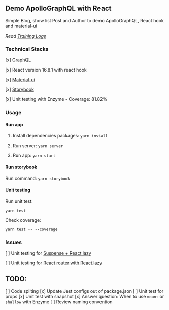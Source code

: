 ## Demo ApolloGraphQL with React

Simple Blog, show list Post and Author to demo ApolloGraphQL, React hook and material-ui

*Read [Training Logs](GraphQL.md)*

### Technical Stacks

[x] [GraphQL](https://graphql.org/)

[x] React version 16.8.1 with react hook

[x] [Material-ui](https://material-ui.com/)

[x] [Storybook](https://storybook.js.org/)

[x] Unit testing with Enzyme - Coverage: 81.82%

### Usage

#### Run app

1. Install dependencies packages: `yarn install`

2. Run server: `yarn server`

3. Run app: `yarn start`

#### Run storybook

Run command: `yarn storybook`

#### Unit testing

Run unit test:

```
yarn test
```

Check coverage:
```
yarn test -- --coverage
```

### Issues

[ ] Unit testing for [Suspense + React.lazy](https://github.com/airbnb/enzyme/issues/1917)

[ ] Unit testing for [React router with React.lazy](https://github.com/airbnb/enzyme/issues/1460#issuecomment-442893257)

## TODO:
[ ] Code spliting
[x] Update Jest configs out of package.json
[ ] Unit test for props
[x] Unit test with snapshot
[x] Answer question: When to use `mount` or `shallow` with Enzyme
[ ] Review naming convention
